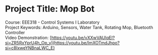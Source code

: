 # Project Title: Mop Bot
Course: EEE318 -  Control Systems I Laboratory \
Project Keywords: Arduino, Sensors, Water Tank, Rotating Mop, Bluetooth Controller \
Video Demonstration: [https://youtu.be/vXXwVAUlqEI?si=ZR5RxYprU4h_Op_y](https://youtu.be/lmXOTmdJhpo?si=c8IxweYNBnaLWC_E)

